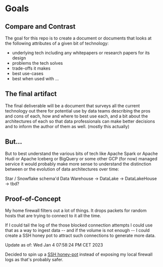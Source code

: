 # Goals

## Compare and Contrast
The goal for this repo is to create a document or documents that looks at the following attributes of a given bit of technology:

- underlying tech including any whitepapers or research papers for its design
- problems the tech solves
- trade-offs it makes
- best use-cases
- best when used with ...

## The final artifact

The final deliverable will be a document that surveys all the current technology out there for potential use by data teams describing the pros and cons of each, how and where to best use each, and a bit about the architectures of each so that data professionals can make better decisions and to inform the author of them as well. (mostly this actually)

## But...

But to best understand the various bits of tech like Apache Spark or Apache Hudi or Apache Iceberg or BigQuery or some other GCP (for now) managed service it would probably make more sense to understand the distinction between
or the evolution of data architectures over time:

Star / Snowflake schema'd Data Warehouse -> DataLake -> DataLakeHouse -> tbd?

## Proof-of-Concept

My home firewall filters out a lot of things. It drops packets for random hosts that are trying to connect to it all the time.

If I could tail the log of the those blocked connection attempts I could use that as a way to ingest data -- and if the volume is not enough -- I could create a SSH honey pot to attract such connections to generate more data.

Update as of: Wed Jan  4 07:58:24 PM CET 2023

Decided to spin up a [SSH honey-pot](https://en.wikipedia.org/wiki/Honeypot_(computing)) instead of exposing my local firewall logs as that's probably safer.

